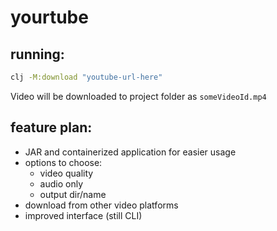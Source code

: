 # yourtube

## running:

```sh
clj -M:download "youtube-url-here"
```
Video will be downloaded to project folder as `someVideoId.mp4`

## feature plan:

- JAR and containerized application for easier usage
- options to choose:
  - video quality
  - audio only
  - output dir/name
- download from other video platforms
- improved interface (still CLI)
